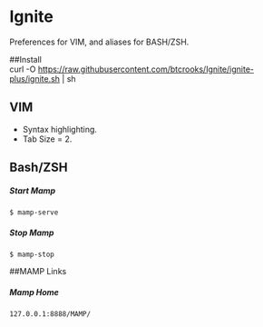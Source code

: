 # Ignite
Preferences for VIM, and aliases for BASH/ZSH.

##Install  
    curl -O https://raw.githubusercontent.com/btcrooks/Ignite/ignite-plus/ignite.sh | sh

## VIM
* Syntax highlighting.  
* Tab Size = 2.  

## Bash/ZSH  
##### Start Mamp
    $ mamp-serve    
##### Stop Mamp
    $ mamp-stop  

##MAMP Links 
##### Mamp Home
    127.0.0.1:8888/MAMP/
